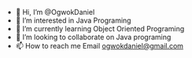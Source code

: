 - 👋 Hi, I’m @OgwokDaniel
- 👀 I’m interested in Java Programing
- 🌱 I’m currently learning Object Oriented Programing 
- 💞️ I’m looking to collaborate on Java programing
- 📫 How to reach me Email ogwokdaniel@gmail.com
<!---
OgwokDaniel/OgwokDaniel is a ✨ special ✨ repository because its `README.md` (this file) appears on your GitHub profile.
You can click the Preview link to take a look at your changes.
--->
